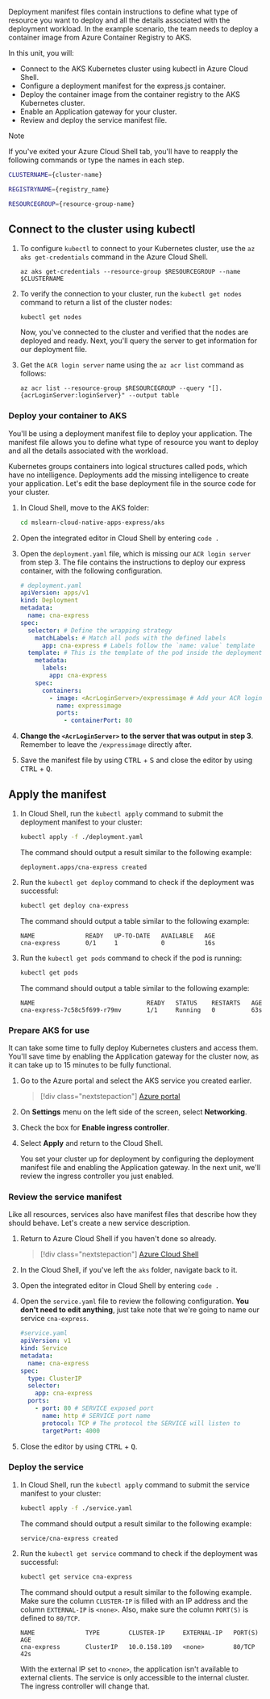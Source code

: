 Deployment manifest files contain instructions to define what type of resource you want to deploy and all the details associated with the deployment workload. In the example scenario, the team needs to deploy a container image from Azure Container Registry to AKS.

In this unit, you will:

* Connect to the AKS Kubernetes cluster using kubectl in Azure Cloud Shell.
* Configure a deployment manifest for the express.js container.
* Deploy the container image from the container registry to the AKS Kubernetes cluster.
* Enable an Application gateway for your cluster.
* Review and deploy the service manifest file.

> [!NOTE]
>  
> If you've exited your Azure Cloud Shell tab, you'll have to reapply the following commands or type the names in each step.

  ```bash
  CLUSTERNAME={cluster-name}
  ```

  ```bash
  REGISTRYNAME={registry_name}
  ```

  ```bash
  RESOURCEGROUP={resource-group-name}
  ```

## Connect to the cluster using kubectl

1. To configure `kubectl` to connect to your Kubernetes cluster, use the `az aks get-credentials` command in the Azure Cloud Shell.

      ```azurecli
      az aks get-credentials --resource-group $RESOURCEGROUP --name $CLUSTERNAME
      ```

1. To verify the connection to your cluster, run the `kubectl get nodes` command to return a list of the cluster nodes:

    ```azurecli
    kubectl get nodes
    ```

    Now, you've connected to the cluster and verified that the nodes are deployed and ready. Next, you'll query the server to get information for our deployment file.

1. Get the `ACR login server` name using the `az acr list` command as follows:

    ```azurecli
    az acr list --resource-group $RESOURCEGROUP --query "[].{acrLoginServer:loginServer}" --output table
    ```

### Deploy your container to AKS

You'll be using a deployment manifest file to deploy your application. The manifest file allows you to define what type of resource you want to deploy and all the details associated with the workload.

Kubernetes groups containers into logical structures called pods, which have no intelligence. Deployments add the missing intelligence to create your application. Let's edit the base deployment file in the source code for your cluster.

1. In Cloud Shell, move to the AKS folder:

    ```bash
    cd mslearn-cloud-native-apps-express/aks
    ```

1. Open the integrated editor in Cloud Shell by entering `code .`

1. Open the `deployment.yaml` file, which is missing our `ACR login server` from step 3. The file contains the instructions to deploy our express container, with the following configuration.

    ```yaml
    # deployment.yaml
    apiVersion: apps/v1
    kind: Deployment
    metadata:
      name: cna-express
    spec:
      selector: # Define the wrapping strategy
        matchLabels: # Match all pods with the defined labels
          app: cna-express # Labels follow the `name: value` template
      template: # This is the template of the pod inside the deployment
        metadata:
          labels:
            app: cna-express
        spec:
          containers:
            - image: <AcrLoginServer>/expressimage # Add your ACR login server from step 3 here
              name: expressimage
              ports:
                - containerPort: 80
    ```

1. **Change the `<AcrLoginServer>` to the server that was output in step 3**. Remember to leave the `/expressimage` directly after.

1. Save the manifest file by using <kbd>CTRL</kbd> + <kbd>S</kbd> and close the editor by using <kbd>CTRL</kbd> + <kbd>Q</kbd>.

## Apply the manifest

1. In Cloud Shell, run the `kubectl apply` command to submit the deployment manifest to your cluster:

    ```bash
    kubectl apply -f ./deployment.yaml
    ```

    The command should output a result similar to the following example:

    ```output
    deployment.apps/cna-express created
    ```

1. Run the `kubectl get deploy` command to check if the deployment was successful:

    ```bash
    kubectl get deploy cna-express
    ```

    The command should output a table similar to the following example:

    ```output
    NAME              READY   UP-TO-DATE   AVAILABLE   AGE
    cna-express       0/1     1            0           16s
    ```

1. Run the `kubectl get pods` command to check if the pod is running:

    ```bash
    kubectl get pods
    ```

    The command should output a table similar to the following example:

    ```output
    NAME                               READY   STATUS    RESTARTS   AGE
    cna-express-7c58c5f699-r79mv       1/1     Running   0          63s
    ```

### Prepare AKS for use

It can take some time to fully deploy Kubernetes clusters and access them. You'll save time by enabling the Application gateway for the cluster now, as it can take up to 15 minutes to be fully functional.

1. Go to the Azure portal and select the AKS service you created earlier.

    > [!div class="nextstepaction"]
    > [Azure portal](https://portal.azure.com/)

1. On **Settings** menu on the left side of the screen, select **Networking**.

1. Check the box for **Enable ingress controller**.

1. Select **Apply** and return to the Cloud Shell.

    You set your cluster up for deployment by configuring the deployment manifest file and enabling the Application gateway. In the next unit, we'll review the ingress controller you just enabled.

### Review the service manifest

Like all resources, services also have manifest files that describe how they should behave. Let's create a new service description.

1. Return to Azure Cloud Shell if you haven't done so already.

    > [!div class="nextstepaction"]
    > [Azure Cloud Shell](https://shell.azure.com/)

1. In the Cloud Shell, if you've left the `aks` folder, navigate back to it.

1. Open the integrated editor in Cloud Shell by entering `code .`

1. Open the `service.yaml` file to review the following configuration. **You don't need to edit anything**, just take note that we're going to name our service `cna-express`.

    ```yaml
    #service.yaml
    apiVersion: v1
    kind: Service
    metadata:
      name: cna-express
    spec:
      type: ClusterIP
      selector:
        app: cna-express
      ports:
        - port: 80 # SERVICE exposed port
          name: http # SERVICE port name
          protocol: TCP # The protocol the SERVICE will listen to
          targetPort: 4000
    ```

1. Close the editor by using <kbd>CTRL</kbd> + <kbd>Q</kbd>.

### Deploy the service

1. In Cloud Shell, run the `kubectl apply` command to submit the service manifest to your cluster:

    ```bash
    kubectl apply -f ./service.yaml
    ```

    The command should output a result similar to the following example:

    ```output
    service/cna-express created
    ```

1. Run the `kubectl get service` command to check if the deployment was successful:

    ```bash
    kubectl get service cna-express
    ```

    The command should output a result similar to the following example. Make sure the column `CLUSTER-IP` is filled with an IP address and the column `EXTERNAL-IP` is `<none>`. Also, make sure the column `PORT(S)` is defined to `80/TCP`.

    ```output
    NAME              TYPE        CLUSTER-IP     EXTERNAL-IP   PORT(S)   AGE
    cna-express       ClusterIP   10.0.158.189   <none>        80/TCP    42s
    ```

    With the external IP set to `<none>`, the application isn't available to external clients. The service is only accessible to the internal cluster. The ingress controller will change that.
